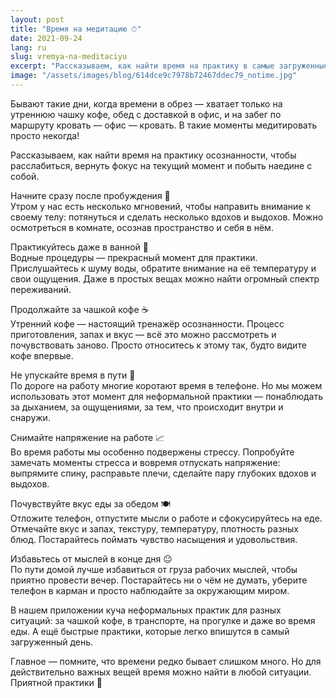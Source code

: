 ```yaml
---
layout: post
title: "Время на медитацию ⏱"
date: 2021-09-24
lang: ru
slug: vremya-na-meditaciyu
excerpt: "Рассказываем, как найти время на практику в самые загруженные дни."
image: "/assets/images/blog/614dce9c7978b72467ddec79_notime.jpg"
---
```


<p>Бывают такие дни, когда времени в обрез — хватает только на утреннюю чашку кофе, обед с доставкой в офис, и на забег по маршруту кровать — офис — кровать. В такие моменты медитировать просто некогда!</p><p>Рассказываем, как найти время на практику осознанности, чтобы расслабиться, вернуть фокус на текущий момент и побыть наедине с собой.</p><p>Начните сразу после пробуждения 🛌<br>Утром у нас есть несколько мгновений, чтобы направить внимание к своему телу: потянуться и сделать несколько вдохов и выдохов. Можно осмотреться в комнате, осознав пространство и себя в нём.</p><p>Практикуйтесь даже в ванной 🐳<br>Водные процедуры — прекрасный момент для практики. Прислушайтесь к шуму воды, обратите внимание на её температуру и свои ощущения. Даже в простых вещах можно найти огромный спектр переживаний. </p><p>Продолжайте за чашкой кофе ☕️ <br>Утренний кофе — настоящий тренажёр осознанности. Процесс приготовления, запах и вкус — всё это можно рассмотреть и почувствовать заново. Просто относитесь к этому так, будто видите кофе впервые.</p><p>Не упускайте время в пути 🚋<br>По дороге на работу многие коротают время в телефоне. Но мы можем использовать этот момент для неформальной практики — понаблюдать за дыханием, за ощущениями, за тем, что происходит внутри и снаружи.</p><p>Снимайте напряжение на работе 📈<br>Во время работы мы особенно подвержены стрессу. Попробуйте замечать моменты стресса и вовремя отпускать напряжение: выпрямите спину, расправьте плечи, сделайте пару глубоких вдохов и выдохов.</p><p>Почувствуйте вкус еды за обедом 🍽<br>Отложите телефон, отпустите мысли о работе и сфокусируйтесь на еде. Отмечайте вкус и запах, текстуру, температуру, плотность разных блюд. Постарайтесь поймать чувство насыщения и удовольствия.</p><p>Избавьтесь от мыслей в конце дня 😐<br>По пути домой лучше избавиться от груза рабочих мыслей, чтобы приятно провести вечер. Постарайтесь ни о чём не думать, уберите телефон в карман и просто наблюдайте за окружающим миром.</p><p>В нашем приложении куча неформальных практик для разных ситуаций: за чашкой кофе, в транспорте, на прогулке и даже во время еды. А ещё быстрые практики, которые легко впишутся в самый загруженный день.</p><p>Главное — помните, что времени редко бывает слишком много. Но для действительно важных вещей время можно найти в любой ситуации. Приятной практики 🤗</p><p>‍</p>